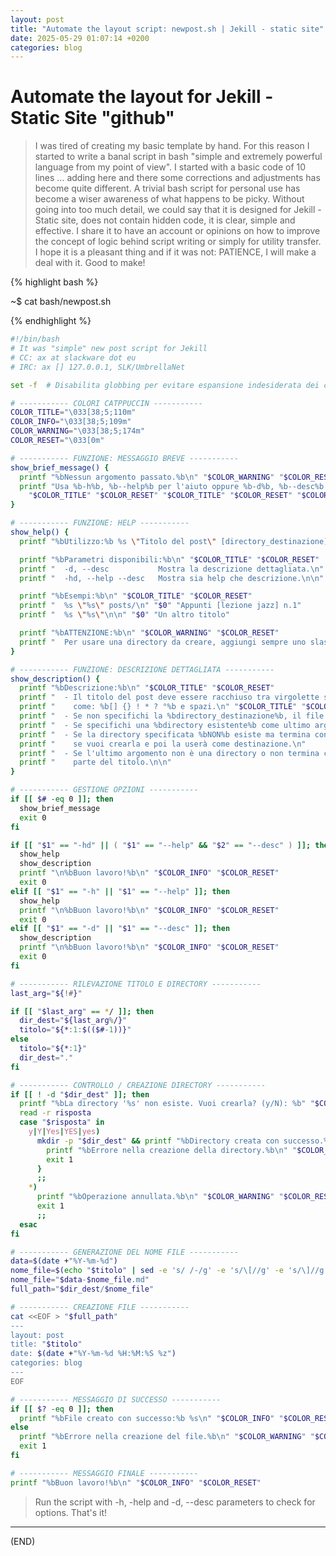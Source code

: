 ```yaml
---
layout: post
title: "Automate the layout script: newpost.sh | Jekill - static site"
date: 2025-05-29 01:07:14 +0200
categories: blog
---
```


# Automate the layout for Jekill - Static Site "github"

> I was tired of creating my basic template by hand. For this reason I started to write a banal script in bash "simple and extremely powerful language from my point of view". I started with a basic code of 10 lines ... adding here and there some corrections and adjustments has become quite different. A trivial bash script for personal use has become a wiser awareness of what happens to be picky. Without going into too much detail, we could say that it is designed for Jekill - Static site, does not contain hidden code, it is clear, simple and effective. I share it to have an account or opinions on how to improve the concept of logic behind script writing or simply for utility transfer. I hope it is a pleasant thing and if it was not: PATIENCE, I will make a deal with it. Good to make!

{% highlight bash %}

~$ cat bash/newpost.sh

{% endhighlight %}

```bash
#!/bin/bash
# It was "simple" new post script for Jekill
# CC: ax at slackware dot eu
# IRC: ax [] 127.0.0.1, SLK/UmbrellaNet

set -f  # Disabilita globbing per evitare espansione indesiderata dei caratteri

# ----------- COLORI CATPPUCCIN -----------
COLOR_TITLE="\033[38;5;110m"
COLOR_INFO="\033[38;5;109m"
COLOR_WARNING="\033[38;5;174m"
COLOR_RESET="\033[0m"

# ----------- FUNZIONE: MESSAGGIO BREVE -----------
show_brief_message() {
  printf "%bNessun argomento passato.%b\n" "$COLOR_WARNING" "$COLOR_RESET"
  printf "Usa %b-h%b, %b--help%b per l'aiuto oppure %b-d%b, %b--desc%b per la descrizione.\n" \
    "$COLOR_TITLE" "$COLOR_RESET" "$COLOR_TITLE" "$COLOR_RESET" "$COLOR_TITLE" "$COLOR_RESET" "$COLOR_TITLE" "$COLOR_RESET"
}

# ----------- FUNZIONE: HELP -----------
show_help() {
  printf "%bUtilizzo:%b %s \"Titolo del post\" [directory_destinazione]\n\n" "$COLOR_TITLE" "$COLOR_RESET" "$0"

  printf "%bParametri disponibili:%b\n" "$COLOR_TITLE" "$COLOR_RESET"
  printf "  -d, --desc           Mostra la descrizione dettagliata.\n"
  printf "  -hd, --help --desc   Mostra sia help che descrizione.\n\n"

  printf "%bEsempi:%b\n" "$COLOR_TITLE" "$COLOR_RESET"
  printf "  %s \"%s\" posts/\n" "$0" "Appunti [lezione jazz] n.1"
  printf "  %s \"%s\"\n\n" "$0" "Un altro titolo"

  printf "%bATTENZIONE:%b\n" "$COLOR_WARNING" "$COLOR_RESET"
  printf "  Per usare una directory da creare, aggiungi sempre uno slash '/' finale.\n"
}

# ----------- FUNZIONE: DESCRIZIONE DETTAGLIATA -----------
show_description() {
  printf "%bDescrizione:%b\n" "$COLOR_TITLE" "$COLOR_RESET"
  printf "  - Il titolo del post deve essere racchiuso tra virgolette se contiene caratteri speciali\n"
  printf "    come: %b[] {} ! * ? °%b e spazi.\n" "$COLOR_TITLE" "$COLOR_RESET"
  printf "  - Se non specifichi la %bdirectory_destinazione%b, il file sarà creato nella directory corrente.\n" "$COLOR_TITLE" "$COLOR_RESET"
  printf "  - Se specifichi una %bdirectory esistente%b come ultimo argomento, il file sarà creato lì.\n" "$COLOR_TITLE" "$COLOR_RESET"
  printf "  - Se la directory specificata %bNON%b esiste ma termina con uno slash '/', lo script chiederà\n" "$COLOR_WARNING" "$COLOR_RESET"
  printf "    se vuoi crearla e poi la userà come destinazione.\n"
  printf "  - Se l'ultimo argomento non è una directory o non termina con '/', sarà considerato\n"
  printf "    parte del titolo.\n\n"
}

# ----------- GESTIONE OPZIONI -----------
if [[ $# -eq 0 ]]; then
  show_brief_message
  exit 0
fi

if [[ "$1" == "-hd" || ( "$1" == "--help" && "$2" == "--desc" ) ]]; then
  show_help
  show_description
  printf "\n%bBuon lavoro!%b\n" "$COLOR_INFO" "$COLOR_RESET"
  exit 0
elif [[ "$1" == "-h" || "$1" == "--help" ]]; then
  show_help
  printf "\n%bBuon lavoro!%b\n" "$COLOR_INFO" "$COLOR_RESET"
  exit 0
elif [[ "$1" == "-d" || "$1" == "--desc" ]]; then
  show_description
  printf "\n%bBuon lavoro!%b\n" "$COLOR_INFO" "$COLOR_RESET"
  exit 0
fi

# ----------- RILEVAZIONE TITOLO E DIRECTORY -----------
last_arg="${!#}"

if [[ "$last_arg" == */ ]]; then
  dir_dest="${last_arg%/}"
  titolo="${*:1:$(($#-1))}"
else
  titolo="${*:1}"
  dir_dest="."
fi

# ----------- CONTROLLO / CREAZIONE DIRECTORY -----------
if [[ ! -d "$dir_dest" ]]; then
  printf "%bLa directory '%s' non esiste. Vuoi crearla? (y/N): %b" "$COLOR_WARNING" "$dir_dest" "$COLOR_RESET"
  read -r risposta
  case "$risposta" in
    y|Y|Yes|YES|yes)
      mkdir -p "$dir_dest" && printf "%bDirectory creata con successo.%b\n" "$COLOR_INFO" "$COLOR_RESET" || {
        printf "%bErrore nella creazione della directory.%b\n" "$COLOR_WARNING" "$COLOR_RESET"
        exit 1
      }
      ;;
    *)
      printf "%bOperazione annullata.%b\n" "$COLOR_WARNING" "$COLOR_RESET"
      exit 1
      ;;
  esac
fi

# ----------- GENERAZIONE DEL NOME FILE -----------
data=$(date +"%Y-%m-%d")
nome_file=$(echo "$titolo" | sed -e 's/ /-/g' -e 's/\[//g' -e 's/\]//g')
nome_file="$data-$nome_file.md"
full_path="$dir_dest/$nome_file"

# ----------- CREAZIONE FILE -----------
cat <<EOF > "$full_path"
---
layout: post
title: "$titolo"
date: $(date +"%Y-%m-%d %H:%M:%S %z")
categories: blog
---
EOF

# ----------- MESSAGGIO DI SUCCESSO -----------
if [[ $? -eq 0 ]]; then
  printf "%bFile creato con successo:%b %s\n" "$COLOR_INFO" "$COLOR_RESET" "$full_path"
else
  printf "%bErrore nella creazione del file.%b\n" "$COLOR_WARNING" "$COLOR_RESET"
  exit 1
fi

# ----------- MESSAGGIO FINALE -----------
printf "%bBuon lavoro!%b\n" "$COLOR_INFO" "$COLOR_RESET"
```

> Run the script with -h, -help and -d, --desc parameters to check for options. That's it!

---

(END)

